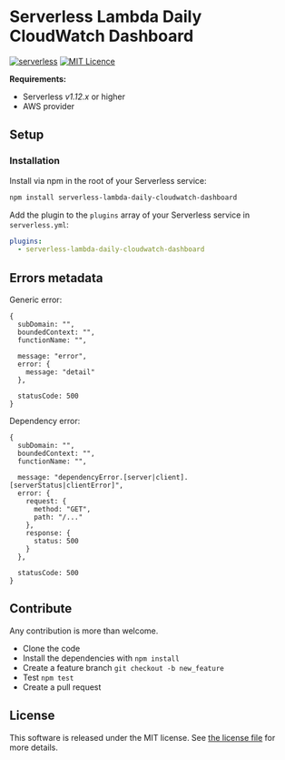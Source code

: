 Serverless Lambda Daily CloudWatch Dashboard
=============================
[![serverless](http://public.serverless.com/badges/v3.svg)](http://www.serverless.com)
[![MIT Licence](https://badges.frapsoft.com/os/mit/mit.png)](https://raw.githubusercontent.com/joaorxfernandes/serverless-lambda-daily-cloudwatch-dashboard/master/LICENSE)

**Requirements:**
* Serverless *v1.12.x* or higher
* AWS provider

## Setup

### Installation

Install via npm in the root of your Serverless service:

```sh
npm install serverless-lambda-daily-cloudwatch-dashboard
```

Add the plugin to the `plugins` array of your Serverless service in `serverless.yml`:

```yml
plugins:
  - serverless-lambda-daily-cloudwatch-dashboard
```

## Errors metadata

Generic error:
```
{
  subDomain: "",
  boundedContext: "",
  functionName: "",

  message: "error",
  error: {
    message: "detail"
  },

  statusCode: 500
}
```

Dependency error:
```
{
  subDomain: "",
  boundedContext: "",
  functionName: "",

  message: "dependencyError.[server|client].[serverStatus|clientError]",
  error: {
    request: {
      method: "GET",
      path: "/..."
    },
    response: {
      status: 500
    }
  },

  statusCode: 500
}
```

## Contribute
Any contribution is more than welcome. 

* Clone the code
* Install the dependencies with `npm install`
* Create a feature branch `git checkout -b new_feature`
* Test `npm test`
* Create a pull request

## License

This software is released under the MIT license. See [the license file](LICENSE) for more details.